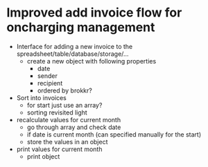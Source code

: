 # Improved add invoice flow for oncharging management
- Interface for adding a new invoice to the spreadsheet/table/database/storage/...
    - create a new object with following properties
        - date
        - sender
        - recipient
        - ordered by brokkr?
- Sort into invoices
    - for start just use an array?
    - sorting revisited light
- recalculate values for current month
    - go through array and check date
    - if date is current month (can specified manually for the start)
    - store the values in an object
- print values for current month
    - print object
